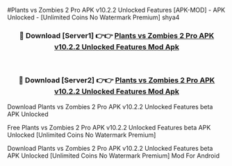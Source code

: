 #Plants vs Zombies 2 Pro APK v10.2.2 Unlocked Features [APK-MOD] - APK Unlocked - [Unlimited Coins No Watermark Premium] shya4



<div align="center">

<h3>🔴 Download [Server1] 👉👉 <a href="https://momento.my/?title=Plants_vs_Zombies_2_Pro_APK_v10.2.2_Unlocked_Features">Plants vs Zombies 2 Pro APK v10.2.2 Unlocked Features Mod Apk</a></h3><br>

<h3>🔴 Download [Server2] 👉👉 <a href="https://momento.my/?title=Plants_vs_Zombies_2_Pro_APK_v10.2.2_Unlocked_Features">Plants vs Zombies 2 Pro APK v10.2.2 Unlocked Features Mod Apk</a></h3>
</div>



Download Plants vs Zombies 2 Pro APK v10.2.2 Unlocked Features beta APK Unlocked

Free Plants vs Zombies 2 Pro APK v10.2.2 Unlocked Features beta APK Unlocked [Unlimited Coins No Watermark Premium]

Download Plants vs Zombies 2 Pro APK v10.2.2 Unlocked Features beta APK Unlocked [Unlimited Coins No Watermark Premium] Mod For Android
